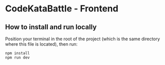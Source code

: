 # CodeKataBattle - Frontend

## How to install and run locally

Position your terminal in the root of the project (which is the same directory where this file is located), then run:

```shell
npm install
npm run dev
```
